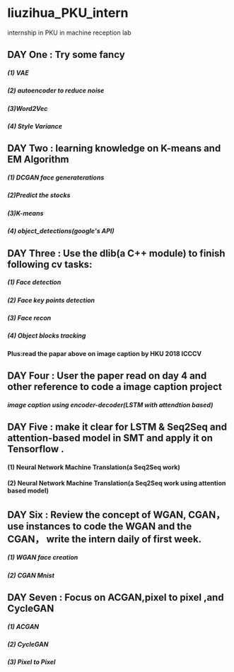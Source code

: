 # liuzihua_PKU_intern
 internship in PKU in machine reception lab

## DAY One : Try some fancy
##### (1) VAE
##### (2) autoencoder to reduce noise
##### (3)Word2Vec
##### (4) Style Variance
## DAY Two : learning knowledge on K-means and EM Algorithm
##### (1) DCGAN face generaterations
##### (2)Predict the stocks
##### (3)K-means
##### (4) object_detections(google's API)
## DAY Three : Use the dlib(a C++ module) to finish following cv tasks:
##### (1) Face detection
##### (2) Face key points detection
##### (3) Face recon
##### (4) Object blocks tracking
####  Plus:read the papar above on image caption by HKU 2018 ICCCV
## DAY Four : User the paper read on day 4 and other reference to code a image caption project
##### image caption using encoder-decoder(LSTM with attendtion based)
## DAY Five : make it clear for LSTM & Seq2Seq and attention-based model in SMT and apply it on Tensorflow .
#### (1) Neural Network Machine Translation(a Seq2Seq work)
#### (2) Neural Network Machine Translation(a Seq2Seq work using attention based model)
## DAY Six : Review the concept of WGAN, CGAN， use instances to code the WGAN and the CGAN， write the intern daily of first week.
##### (1) WGAN face creation
##### (2) CGAN Mnist
## DAY Seven : Focus on ACGAN,pixel to pixel ,and CycleGAN
##### (1) ACGAN
##### (2) CycleGAN
##### (3) Pixel to Pixel
